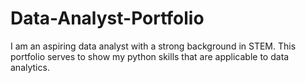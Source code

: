 # Data-Analyst-Portfolio

I am an aspiring data analyst with a strong background in STEM. This portfolio serves to show my python skills that are applicable to data analytics.
